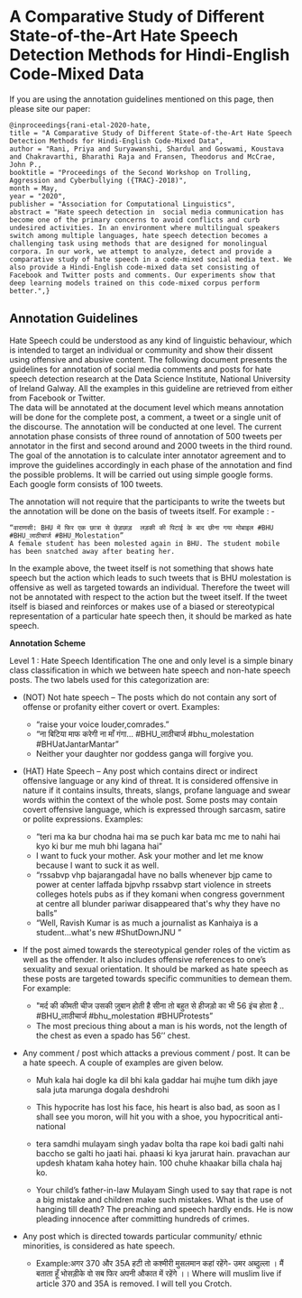 # A Comparative Study of Different State-of-the-Art Hate Speech Detection Methods for Hindi-English Code-Mixed Data

If you are using the annotation guidelines mentioned on this page, then please site our paper:


    @inproceedings{rani-etal-2020-hate,
    title = "A Comparative Study of Different State-of-the-Art Hate Speech Detection Methods for Hindi-English Code-Mixed Data",
    author = "Rani, Priya and Suryawanshi, Shardul and Goswami, Koustava and Chakravarthi, Bharathi Raja and Fransen, Theodorus and McCrae, John P.,
    booktitle = "Proceedings of the Second Workshop on Trolling, Aggression and Cyberbullying ({TRAC}-2018)",
    month = May,
    year = "2020",
    publisher = "Association for Computational Linguistics",
    abstract = "Hate speech detection in  social media communication has become one of the primary concerns to avoid conflicts and curb undesired activities. In an environment where multilingual speakers switch among multiple languages, hate speech detection becomes a challenging task using methods that are designed for monolingual corpora. In our work, we attempt to analyze, detect and provide a comparative study of hate speech in a code-mixed social media text. We also provide a Hindi-English code-mixed data set consisting of Facebook and Twitter posts and comments. Our experiments show that deep learning models trained on this code-mixed corpus perform better.",}

## Annotation Guidelines

Hate Speech could be understood as any kind of linguistic behaviour, which is intended to target an individual or community and show their dissent using offensive and abusive content. The following document presents the guidelines for annotation of social media comments and posts for hate speech detection research at the Data Science Institute, National University of Ireland Galway. All the examples in this guideline are retrieved from either from Facebook or Twitter.          
The data will be annotated at the document level which means annotation will be done for the complete post, a comment, a tweet or a single unit of the discourse. The annotation will be conducted at one level. The current annotation phase consists of three round of annotation of 500 tweets per annotator in the first and second around and 2000 tweets in the third round. The goal of the annotation is to calculate inter annotator agreement and to improve the guidelines accordingly in each phase of the annotation and find the possible problems. It will be carried out using simple google forms. Each google form consists of 100 tweets.

The annotation will not require that the participants to write the tweets but the annotation will be done on the basis of tweets itself. For example : - 

    “वाराणसी: BHU में फिर एक छात्रा से छेड़छाड़  लड़की की पिटाई के बाद छीना गया मोबाइल #BHU #BHU_लाठीचार्ज #BHU_Molestation”
    A female student has been molested again in BHU. The student mobile has been snatched away after beating her.

In the example above, the tweet itself is not something that shows hate speech but the action which leads to such tweets that is BHU molestation is offensive as well as targeted towards an individual. Therefore the tweet will not be annotated with respect to the action but the tweet itself. If the tweet itself is biased and reinforces or makes use of a biased or stereotypical representation of a particular hate speech then, it should be marked as hate speech.

**Annotation Scheme**

Level 1 : Hate Speech Identification
The one and only level  is a simple binary class classification in which we  between hate speech and non-hate speech posts. The two labels used for this categorization are:
- (NOT) Not hate speech – The posts which do not contain any sort of offense or profanity either covert or overt. Examples:
    - “raise your voice louder,comrades.”
    - “ना बिटिया माफ करेगी  ना माँ गंगा... #BHU_लाठीचार्ज #bhu_molestation #BHUatJantarMantar”
    - Neither your daughter nor goddess ganga will forgive you.

- (HAT) Hate Speech – Any post which contains direct or indirect offensive language or any kind of threat. It is considered offensive in nature if it contains insults, threats, slangs, profane language and swear words within the context of the whole post. Some posts may contain covert offensive language, which is expressed through sarcasm, satire or polite expressions. Examples:
    - “teri ma ka bur chodna hai ma se puch kar bata mc me to nahi hai kyo ki bur me muh bhi lagana hai”
    - I want to fuck your mother. Ask your mother and let me know because I want to suck it as well.
    - “rssabvp vhp bajarangadal have no balls whenever bjp came to power at center laffada bjpvhp rssabvp start violence in streets colleges hotels pubs as if they komani when congress government at centre all blunder pariwar disappeared that's why they have no balls”
    - “Well, Ravish Kumar is as much a journalist as Kanhaiya is a student...what's new #ShutDownJNU ”

- If the post aimed towards the stereotypical gender roles of the victim as well as the offender. It also includes offensive references to one’s sexuality and sexual orientation. It should be marked as hate speech as these posts are targeted towards specific communities to demean them. For example:
    - "मर्द की कीमती चीज उसकी ज़ुबान होती है  सीना तो बहुत से हीजड़ो का भी 56 इंच होता है .. #BHU_लाठीचार्ज #bhu_molestation #BHUProtests”
    - The most precious thing about a man is his words, not the length of the chest as even a spado has 56’’ chest.

- Any comment / post which attacks a previous comment / post. It can be a hate speech. A couple of examples are given below.
    - Muh kala hai dogle ka dil bhi kala gaddar hai mujhe tum dikh jaye sala juta marunga dogala deshdrohi

    - This hypocrite has lost his face, his heart is also bad, as soon as I shall see you moron, will hit you with a shoe, you hypocritical anti-national

    - tera samdhi mulayam singh yadav bolta tha rape koi badi galti nahi baccho se galti ho jaati hai. phaasi ki kya jarurat hain. pravachan aur updesh khatam kaha hotey hain. 100 chuhe khaakar billa chala haj ko.

    - Your child’s father-in-law Mulayam Singh used to say that rape is not a big mistake and children make such mistakes. What is the use of hanging till death? The preaching and speech hardly ends. He is now pleading innocence after committing hundreds of crimes.
- Any post which is directed towards particular community/ ethnic minorities, is considered as hate speech. 
    - Example:अगर 370 और 35A हटी तो कश्मीरी मुसलमान कहां रहेंगे- उमर अब्दुल्ला ।    मैं बताता हूँ भोसड़ीके वो सब फिर अपनी औकात में रहेंगे ।। 
    Where will muslim live if article 370 and 35A is removed. I will tell you Crotch.
